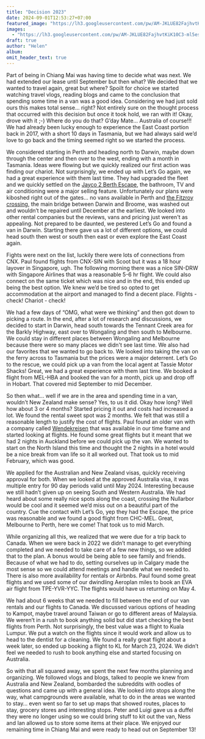 ```yaml
---
title: "Decision 2023"
date: 2024-09-01T12:53:27+07:00
featured_image: "https://lh3.googleusercontent.com/pw/AM-JKLUE82FajhvtKiK10C3-ml5es-vZA6egq7vzssXe8JCfZn3aSpJwADo77IdogyEcqvSY4XZe_uReDxmjsI0yZtvxhl0qbkhhwWTHZwDI7EnxsVL1-FuN8NrVQPbsSdk8ZnRrhWndrf2pNVzOZzGLPhUCxg=w315-no?authuser=0"
images:
  - "https://lh3.googleusercontent.com/pw/AM-JKLUE82FajhvtKiK10C3-ml5es-vZA6egq7vzssXe8JCfZn3aSpJwADo77IdogyEcqvSY4XZe_uReDxmjsI0yZtvxhl0qbkhhwWTHZwDI7EnxsVL1-FuN8NrVQPbsSdk8ZnRrhWndrf2pNVzOZzGLPhUCxg=w315-no?authuser=0"
draft: true
author: "Helen"
album: 
omit_header_text: true
---
```

Part of being in Chiang Mai was having time to decide what was next. We had extended our lease until September but then what?  We decided that we wanted to travel again, great but where? Spoilt for choice we started watching travel vlogs, reading blogs and came to the conclusion that spending some time in a van was a good idea. Considering we had just sold ours this makes total sense… right? Not entirely sure on the thought process that occurred with this decision but once it took hold, we ran with it! Okay, drove with it ;-) Where do you do that? G’day Mate… Australia of course!!!  We had already been lucky enough to experience the East Coast portion back in 2017, with a short 10 days in Tasmania, but we had always said we’d love to go back and the timing seemed right so we started the process.

We considered starting in Perth and heading north to Darwin, maybe down through the center and then over to the west, ending with a month in Tasmania. Ideas were flowing but we quickly realized our first action was finding our chariot. Not surprisingly, we ended up with Let’s Go again, we had a great experience with them last time. They had upgraded the fleet and we quickly settled on the [Jayco 2 Berth Escape](https://www.letsgomotorhomes.com.au/vehicles/campervans/jayco-2-escape/), the bathroom, TV and air conditioning were a major selling feature. Unfortunately our plans were kiboshed right out of the gates… no vans available in Perth and [the Fitzroy crossing](https://en.wikipedia.org/wiki/Fitzroy_Crossing,_Western_Australia), the main bridge between Darwin and Broome, was washed out and wouldn’t be repaired until December at the earliest. We looked into other rental companies but the reviews, vans and pricing just weren't as appealing. Not prepared to be daunted, we pestered Let’s Go and found a van in Darwin. Starting there gave us a lot of different options, we could head south then west or south then east or even explore the East Coast again.

Fights were next on the list, luckily there were lots of connections from CNX. Paul found flights from CNX-SIN with Scoot but it was a 18 hour layover in Singapore, ugh. The following morning there was a nice SIN-DRW with Singapore Airlines that was a reasonable 5-6 hr flight. We could also connect on the same ticket which was nice and in the end, this ended up being the best option. We knew we’d be tired so opted to get accommodation at the airport and managed to find a decent place. Flights - check! Chariot - check! 

We had a few days of “OMG, what were we thinking” and then got down to picking a route. In the end, after a lot of research and discussions, we decided to start in Darwin, head south towards the Tennant Creek area for the Barkly Highway, east over to Wongaling and then south to Melbourne. We could stay in different places between Wongaling and Melbourne because there were so many places we didn't see last time. We also had our favorites that we wanted to go back to. We looked into taking the van on the ferry across to Tasmania but the prices were a major deterrent. Let’s Go to the rescue, we could pick up a van from the local agent at Tassie Motor Shacks! Great, we had a great experience with them last time. We booked a flight from MEL-HBA and booked the van for a month, pick up and drop off in Hobart. That covered mid September to mid December. 

So then what… well if we are in the area and spending time in a van, wouldn’t New Zealand make sense? Yes, to us it did. Okay how long? Well how about 3 or 4 months? Started pricing it out and costs had increased a lot. We found the rental sweet spot was 2 months. We felt that was still a reasonable length to justify the cost of flights. Paul found an older van with a company called [Wendekreisen](https://www.wendekreisen.co.nz/campervans/campervan.aspx?VehID=48) that was available in our time frame and started looking at flights. He found some great flights but it meant that we had 2 nights in Auckland before we could pick up the van. We wanted to start on the North Island this time and thought the 2 nights in a hotel would be a nice break from van life so it all worked out.  That took us to mid February, which was good.

We applied for the Australian and New Zealand visas, quickly receiving approval for both. When we looked at the approved Australia visa, it was multiple entry for 90 day periods valid until May 2024. Interesting because we still hadn’t given up on seeing South and Western Australia. We had heard about some really nice spots along the coast, crossing the Nullarbor would be cool and it seemed we’d miss out on a beautiful part of the country. Cue the contact with Let’s Go, yep they had the Escape, the price was reasonable and we found a good flight from CHC-MEL. Great, Melbourne to Perth, here we come! That took us to mid March. 

While organizing all this, we realized that we were due for a trip back to Canada. When we were back in 2022 we didn’t manage to get everything completed and we needed to take care of a few new things, so we added that to the plan. A bonus would be being able to see family and friends. Because of what we had to do, setting ourselves up in Calgary made the most sense so we could attend meetings and handle what we needed to. There is also more availability for rentals or Airbnbs. Paul found some great flights and we used some of our dwindling Aeroplan miles to book an EVA air flight from TPE-YVR-YYC. The flights would have us returning on May 4. 

We had about 6 weeks that we needed to fill between the end of our van rentals and our flights to Canada. We discussed various options of heading to Kampot, maybe travel around Taiwan or go to different areas of Malaysia. We weren’t in a rush to book anything solid but did start checking the best flights from Perth. Not surprisingly, the best value was a flight to Kuala Lumpur. We put a watch on the flights since it would work and allow us to head to the dentist for a cleaning. We found a really great flight about a week later, so ended up booking a flight to KL for March 23, 2024. We didn’t feel we needed to rush to book anything else and started focusing on Australia.  

So with that all squared away, we spent the next few months planning and organizing. We followed vlogs and blogs, talked to people we knew from Australia and New Zealand, bombarded the subreddits with oodles of questions and came up with a general idea. We looked into stops along the way, what campgrounds were available, what to do in the areas we wanted to stay…  even went so far to set up maps that showed routes, places to stay, grocery stores and interesting stops. Peter and Luigi gave us a duffel they were no longer using so we could bring stuff to kit out the van, Ness and Ian allowed us to store some items at their place. We enjoyed our remaining time in Chiang Mai and were ready to head out on September 13! 
